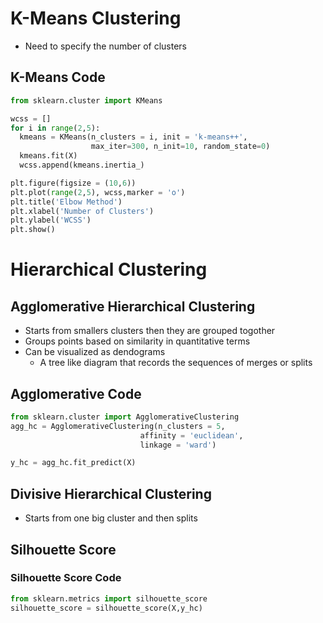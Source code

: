 # K-Means Clustering
- Need to specify the number of clusters
## K-Means Code
```python
from sklearn.cluster import KMeans

wcss = []
for i in range(2,5):
  kmeans = KMeans(n_clusters = i, init = 'k-means++',
                  max_iter=300, n_init=10, random_state=0)
  kmeans.fit(X)
  wcss.append(kmeans.inertia_)

plt.figure(figsize = (10,6))
plt.plot(range(2,5), wcss,marker = 'o')
plt.title('Elbow Method')
plt.xlabel('Number of Clusters')
plt.ylabel('WCSS')
plt.show()

```
# Hierarchical Clustering
## Agglomerative Hierarchical Clustering
- Starts from smallers clusters then they are grouped togother
- Groups points based on similarity in quantitative terms
- Can be visualized as dendograms
    - A tree like diagram that records the sequences of merges or splits

## Agglomerative Code
```python
from sklearn.cluster import AgglomerativeClustering
agg_hc = AgglomerativeClustering(n_clusters = 5,
                             affinity = 'euclidean',
                             linkage = 'ward')

y_hc = agg_hc.fit_predict(X)
```
    
## Divisive Hierarchical Clustering
- Starts from one big cluster and then splits


## Silhouette Score
### Silhouette Score Code
```python
from sklearn.metrics import silhouette_score
silhouette_score = silhouette_score(X,y_hc)
```